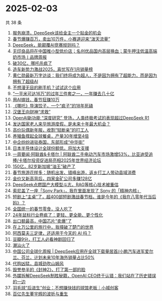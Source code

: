 # 2025-02-03

共 38 条

<!-- BEGIN 36KR -->
<!-- 最后更新时间 2025-02-03 16:19:30 +0800 -->
1. [服务崩溃，DeepSeek该给金主一个贴金的机会](https://36kr.com/p/3149045371198210)
1. [春节爆赚百万，卖出10万件，小赛道迎来“泼天流量”](https://36kr.com/p/3148074162854402)
1. [DeepSeek，能颠覆AI竞赛规则吗？](https://36kr.com/p/3147428435925513)
1. [无印良品将在中国推小型低价店；名创优品国内高层换血；蒙牛押注低温高端奶市场丨品牌周报](https://36kr.com/p/3149222980213512)
1. [破30亿，哪吒杀疯了](https://36kr.com/p/3149155146488325)
1. [造车新势力激战2025，喜忧写在1月销量榜](https://36kr.com/p/3147982401273600)
1. [黄仁勋最新万字访谈：我们终将成为超人，不是因为拥有了超能力，而是因为拥有了超级AI](https://36kr.com/p/3150205182614273)
1. [不想漫无目的刷手机？试试这个应用](https://36kr.com/p/3148974682954249)
1. [“一平米可达16万”的过年三件套之一，一年赚去几十亿](https://36kr.com/p/3148958473149187)
1. [用AI搞钱，春节狂赚10万](https://36kr.com/p/3149519279184643)
1. [《哪吒》导演饺子，一个“疯子”的18年死磕](https://36kr.com/p/3149499460435715)
1. [汉堡王向财神“求救”](https://36kr.com/p/3148898108086785)
1. [OpenAI新功能 “深度研究” 登场，人类终极考试的表现超过DeepSeek R1](https://36kr.com/p/3150399233858049)
1. [发达国家老人来华旅游度假，是未来十年最大机会？](https://36kr.com/p/3149521956552457)
1. [高价玩偶新年服，收割“轻断亲”的打工人](https://36kr.com/p/3149408207166216)
1. [养殖鱼撑起全球餐桌，产量30年增至4倍](https://36kr.com/p/3149193252477703)
1. [中企纷纷进驻泰国，东部形成“中华街”](https://36kr.com/p/3149193186908680)
1. [日本半导体设计全球份额低，将加大支援](https://36kr.com/p/3147815128259080)
1. [一周要闻·阿联酋&卡塔尔 | 阿联酋二手电动汽车市场激增53%，比亚迪受追捧/卡塔尔投资促进局亮相2025年世界经济论坛](https://36kr.com/p/3149474556697347)
1. [150亿，82岁新加坡“油王”破产了](https://36kr.com/p/3150259446979078)
1. [春节旅游花样多：随机出发、错峰出游，返乡打工人带动县域消费](https://36kr.com/p/3149135068797704)
1. [金价又新高背后，四家金矿公司多赚128亿](https://36kr.com/p/3148769795267329)
1. [DeepSeek点燃国产大模型斗志，RAG等核心技术被重估](https://36kr.com/p/3147514116594176)
1. [索尼盖了一座「Sony Park」，我在里面发现了 Sony 的「精神内核」](https://36kr.com/p/3147581721533193)
1. [短剧上“主桌”了，超400部短剧激战春节档，谁是今年的《我在八零年代当后妈》？](https://36kr.com/p/3148962189630216)
1. [全国统一的春节零食，没人吃了](https://36kr.com/p/3148167676173061)
1. [24年鼠标行业卷疯了：更轻、更全能、更个性化](https://36kr.com/p/3149000586067713)
1. [出口额最高，中国芯片“卖爆”了](https://36kr.com/p/3147560566217478)
1. [在上万公里的旅行中，我撞破了楚门的世界](https://36kr.com/p/3147542329907973)
1. [阿西莫夫三定律，还适用于今天的 AI 吗？](https://36kr.com/p/3148966476585730)
1. [豆瓣9分，打工人必看神剧回归了](https://36kr.com/p/3147689284180487)
1. [潮汕火了](https://36kr.com/p/3147763635575553)
1. [中国公司全球化周报 | DeepSeek应用在全球下载量居首/小鹏汽车进军爱尔兰、芬兰，计划未来10年海外销量占比50%](https://36kr.com/p/3147647199304450)
1. [代购凶猛，县城劲吹山姆风](https://36kr.com/p/3147831650074377)
1. [毁誉参半的《封神2》，打了第一部的脸](https://36kr.com/p/3147831228324613)
1. [外媒拆解DeepSeek制胜秘籍，OpenAI CEO终于认错：我们站在了历史错误的一边](https://36kr.com/p/3147635441211909)
1. [羽毛球“后进生”创业：不想赚快钱的球馆老板｜小城创客](https://36kr.com/p/3147924566366977)
1. [百亿先生董宇辉的波折与重生](https://36kr.com/p/3147868139608840)
<!-- END 36KR -->